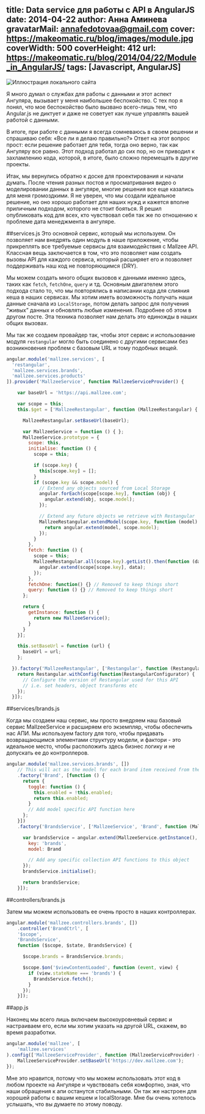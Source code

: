 title: Data service для работы с API в AngularJS
date: 2014-04-22
author: Анна Аминева
gravatarMail: annafedotovaa@gmail.com
cover: https://makeomatic.ru/blog/images/module.jpg
coverWidth: 500
coverHeight: 412
url: https://makeomatic.ru/blog/2014/04/22/Module_in_AngularJS/
tags: [Javascript, AngularJS]
---

![Иллюстрация локального сайта](/blog/images/module.jpg)

Я много думал о службах для работы с данными и этот аспект Ангуляра, вызывает у меня наибольшее беспокойство. С тех пор я понял, что мое беспокойство было вызвано всего-лишь тем, что Angular.js не диктует и даже не советует как лучше управлять вашей работой с данными. 
<!-- more -->

В итоге, при работе с данными я всегда сомневаюсь в своем решении  и спрашиваю себя: «Все ли я делаю правильно?» Ответ на этот вопрос прост: если решение работает для тебя, тогда оно верно, так как Ангуляру все равно. Этот подход работал до сих пор, но он приводил к захламлению кода, которой, в итоге, было сложно перемещать в другие проекты.

Итак, мы вернулись обратно к доске для проектирования и начали думать.
После чтения разных постов и просматривания видео о моделировании данных в ангуляре, многие решения все еще казались для меня громоздкими. Я не уверен, что мы создали идеальное решение, но оно хорошо работает для наших нужд и кажется вполне приличным подходом, которого не стоит бояться. Я решил опубликовать код для всех, кто чувствовал себя так же по отношению к проблеме дата менеджмента в ангуляре.

##services.js
Это основной сервис, который мы используем. Он позволяет нам внедрять один модуль в наше приложение, чтобы прикреплять все требуемые сервисы для взаимодействия с Mallzee API. Классная вещь заключается в том, что это позволяет нам создать вызовы API для каждого сервиса, который расширяет его и позволяет поддерживать наш код не повторяющимся (DRY). 

Мы можем создать много общих вызовов к данными именно здесь, таких как `fetch`, `fetchOne`, `query` и тд. Основным двигателем этого подхода стало то, что мы повторялись в написании кода для слияния кеша в наших сервисах. Мы хотим иметь возможность получать наши данные сначала из `LocalStorage`, потом делать запрос для получения “живых” данных и обновлять любые изменения. Подробнее об этом в другом посте. Эта техника позволяет нам делать это единожды в наших общих вызовах.

Мы так же создаем провайдер так, чтобы этот сервис и использование модуля `restangular` могло быть соединено с другими сервисами без возникновения проблем с базовым URL и тому подобных вещей.

```javascript
angular.module('mallzee.services', [
  'restangular',
  'mallzee.services.brands',
  'mallzee.services.products'
]).provider('MallzeeService', function MallzeeServiceProvider() {

    var baseUrl = 'https://api.mallzee.com';

    var scope = this;
    this.$get = ['MallzeeRestangular', function (MallzeeRestangular) {

      MallzeeRestangular.setBaseUrl(baseUrl);

      var MallzeeService = function () { };
      MallzeeService.prototype = {
        scope: this,
        initialise: function () {
          scope = this;

          if (scope.key) {
            this[scope.key] = [];
          }
          if (scope.key && scope.model) {
            // Extend any objects sourced from Local Storage
            angular.forEach(scope[scope.key], function (obj) {
              angular.extend(obj, scope.model);
            });

            // Extend any future objects we retrieve with Restangular
            MallzeeRestangular.extendModel(scope.key, function (model) {
              return angular.extend(model, scope.model);
            });
          }
        },
        fetch: function () {
          scope = this;
          MallzeeRestangular.all(scope.key).getList().then(function (data) {
            angular.extend(scope[scope.key], data);
          });
        },
        fetchOne: function() {} // Removed to keep things short
        query: function () {} // Removed to keep things short
      };

      return {
        getInstance: function () {
          return new MallzeeService();
        }
      }
    }];

    this.setBaseUrl = function (url) {
      baseUrl = url;
    };

  }).factory('MallzeeRestangular', ['Restangular', function (Restangular) {
    return Restangular.withConfig(function(RestangularConfigurator) {
      // Configure the version of Restangular used for this API
      // i.e. set headers, object transforms etc
    });
  }]);
```

##services/brands.js

Когда мы создаем наш сервис, мы просто внедряем наш базовый сервис MallzeeService и расширяем его экземпляр, чтобы обеспечить нас АПИ.
Мы используем factory для того, чтобы придавать возвращающимся элементами структуру модели, и фактори - это идеальное место, чтобы расположить здесь бизнес логику и не допускать ее до контроллеров.

```javascript
angular.module('mallzee.services.brands', [])
    // This will act as the model for each brand item received from the API
    .factory('Brand', [function () {
      return {
        toggle: function () {
          this.enabled = !this.enabled;
          return this.enabled;
        }
        // Add model specific API function here
      };
    }])
    .factory('BrandsService', ['MallzeeService', 'Brand', function (MallzeeService, Brand) {

      var brandsService = angular.extend(MallzeeService.getInstance(), {
        key: 'brands',
        model: Brand

        // Add any specific collection API functions to this object
      });
      brandsService.initialise();

      return brandsService;
    }]);

```

##controllers/brands.js

Затем мы можем использовать ее очень просто в наших контроллерах.

```javascript
angular.module('mallzee.controllers.brands', [])
    .controller('BrandCtrl', [
    '$scope',
    'BrandsService',
    function ($scope, $state, BrandsService) {

      $scope.brands = BrandsService.brands;

      $scope.$on('$viewContentLoaded', function (event, view) {
        if (view.stateName === 'brands') {
          BrandsService.fetch();
        }
      });
    }]);
```

##app.js

Наконец мы всего лишь включаем высокоуровневый сервис и настраиваем его, если мы хотим указать на другой URL, скажем, во время разработки.

```javascript
angular.module('mallzee', [
    'mallzee.services'
).config(['MallzeeServiceProvider', function (MallzeeServiceProvider) {
    MallzeeServiceProvider.setBaseUrl('https://dev.mallzee.com');
});
```
 
Мне это нравится, потому что мы можем использовать этот код в любом проекте на Ангуляре и чувствовать себя комфортно, зная, что наши обращения к апи останутся стабильными. Он так же настроен для хорошей работы с вашим кешем и localStorage.
Мне бы очень хотелось услышать, что вы думаете по этому поводу.


